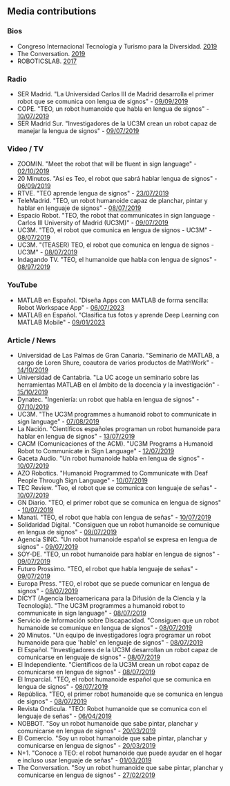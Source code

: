 ## Media contributions




### Bios
* Congreso Internacional Tecnología y Turismo para la Diversidad. [2019](https://www.ttd-congress.com/es/jennifer-j-gago/2019)
* The Conversation. [2019](https://theconversation.com/profiles/jennifer-j-gago-munoz-694409/articles)
* ROBOTICSLAB. [2017](http://roboticslab.uc3m.es/roboticslab/user/445)

### Radio
* SER Madrid. "La Universidad Carlos III de Madrid desarrolla el primer robot que se comunica con lengua de signos" - [09/09/2019](https://cadenaser.com/emisora/2019/09/09/radio_madrid/1568036738_899050.html)
* COPE. "TEO, un robot humanoide que habla en lengua de signos" - [10/07/2019](https://www.cope.es/programas/la-linterna/ciencia-con-jorge-alcalde/noticias/teo-robot-humanoide-que-habla-lengua-signos-20190710_457119)
* SER Madrid Sur. "Investigadores de la UC3M crean un robot capaz de manejar la lengua de signos" - [09/07/2019](https://cadenaser.com/emisora/2019/07/09/ser_madrid_sur/1562672765_099164.html)

### Video / TV
* ZOOMIN. "Meet the robot that will be fluent in sign language" - [02/10/2019](http://zoomin.tv/video/?fbclid=IwAR3xkKKWXxQFmqfcKlIiH9LQFfaMvRbFqDwZMI-nerNcaGe2ZR5PXgyQH48#!s/eng_gb/teo/852947)
* 20 Minutos. "Así es Teo, el robot que sabrá hablar lengua de signos" - [06/09/2019](https://www.20minutos.es/videos/redes/cltyDTXZ-asi-es-teo-el-robot-que-sabra-hablar-lengua-de-signos/)
* RTVE. "TEO aprende lengua de signos" - [23/07/2019](https://www.rtve.es/play/videos/en-lengua-de-signos/teo-robot-humanoide-uso-domestico-aprende-lengua-signos/5353538/)
* TeleMadrid. "TEO, un robot humanoide capaz de planchar, pintar y hablar en lenguaje de signos" - [08/07/2019](https://www.telemadrid.es/programas/telenoticias-1/Teo-humanoide-planchar-incluso-lenguaje-2-2138506154--20190709032915.html)
* Espacio Robot. "TEO, the robot that communicates in sign language - Carlos III University of Madrid (UC3M)" - [09/07/2019](https://www.youtube.com/watch?v=WbGXwftrczA&ab_channel=EspacioRobot)
* UC3M. "TEO, el robot que comunica en lengua de signos - UC3M" - [08/07/2019](https://www.youtube.com/watch?v=kRFuTD-OCjk&ab_channel=UC3M)
* UC3M. "(TEASER) TEO, el robot que comunica en lengua de signos - UC3M" - [08/07/2019](https://media.uc3m.es/video/5d3587f28f4208df508b4569)
* Indagando TV. "TEO, el humanoide que habla con lengua de signos" - [08/97/2019](http://indagando.tv/2019/07/08/teo-el-humanoide-que-habla-con-lengua-de-signos/)

### YouTube
* MATLAB en Español. "Diseña Apps con MATLAB de forma sencilla: Robot Workspace App" - [06/07/2023](https://www.youtube.com/watch?v=-uMJtK5gGEE&ab_channel=MATLABenEspa%C3%B1ol)
* MATLAB en Español. "Clasifica tus fotos y aprende Deep Learning con MATLAB Mobile" - [09/01/2023](https://www.youtube.com/watch?v=bBZ63DSKhM8&t=33s&ab_channel=MATLABenEspa%C3%B1ol)

### Article / News

* Universidad de Las Palmas de Gran Canaria. "Seminario de MATLAB, a cargo de Loren Shure, coautora de varios productos de MathWork" - [14/10/2019](https://www.ulpgc.es/noticia/seminario-matlab-cargo-loren-shure-coautora-varios-productos-mathwork)
* Universidad de Cantabria. "La UC acoge un seminario sobre las herramientas MATLAB en el ámbito de la docencia y la investigación" - [15/10/2019](https://web.unican.es/noticias/Paginas/2019/octubre_2019/MATLAB.aspx)
* Dynatec. "Ingeniería: un robot que habla en lengua de signos" - [07/10/2019](https://dynatec.es/2019/07/10/ingenieria-robot-lengua-de-signos/)
* UC3M. "The UC3M programmes a humanoid robot to communicate in sign language" - [07/08/2019](http://www.uc3m.nom.es/ss/Satellite/UC3MInstitucional/en/Detalle/Comunicacion_C/1371273159055/1371215537949/The_UC3M_programmes_a_humanoid_robot_to_communicate_in_sign_language)
* La Nación. "Científicos españoles programan un robot humanoide para hablar en lengua de signos" - [13/07/2019](https://www.nacion.com/tecnologia/innovaciones/cientificos-espanoles-programan-un-robot-humanoide/WFLJVDJZNFERFHJJOXL2WNCS5E/story/)
* CACM (Comunicaciones of the ACM). "UC3M Programs a Humanoid Robot to Communicate in Sign Language" - [12/07/2019](https://cacm.acm.org/news/238096-c3m-programs-a-humanoid-robot-to-communicate-in-sign-language/fulltext)
* Gaceta Audio. "Un robot humanoide habla en lengua de signos" - [10/07/2019](https://www.revistagacetaudio.es/noticias/robot-humanoide/)
* AZO Robotics. "Humanoid Programmed to Communicate with Deaf People Through Sign Language" - [10/07/2019](https://www.azorobotics.com/News.aspx?newsID=10675)
* TEC Review. "Teo, el robot que se comunica con lenguaje de señas" - [10/07/2019](https://tecreview.tec.mx/2019/07/10/tecnologia/teo-robot-se-comunica-a-traves-del-lenguaje-senas/)
* GN Diario. "TEO, el primer robot que se comunica en lengua de signos" - [10/07/2019](https://www.gndiario.com/teo-robot-lengua-de-signos)
* Manatí. "TEO, el robot que habla con lengua de señas" - [10/07/2019](https://manati.mx/2019/07/10/teo-el-robot-que-habla-con-lengua-de-senas/)
* Solidaridad Digital. "Consiguen que un robot humanoide se comunique en lengua de signos" - [09/07/2019](https://www.solidaridaddigital.es/noticias/accesibilidad/consiguen-que-un-robot-humanoide-se-comunique-en-lengua-de-signos)
* Agencia SINC. "Un robot humanoide español se expresa en lengua de signos" - [09/07/2019](https://www.agenciasinc.es/Noticias/Un-robot-humanoide-espanol-se-expresa-en-lengua-de-signos)
* SOY-DE. "TEO, un robot humanoide para hablar en lengua de signos" - [09/07/2019](https://www.soy-de.com/noticia-madrid/teo-un-robot-humanoide-para-hablar-en-lengua-de-signos-15289.aspx)
* Futuro Prossimo. "TEO, el robot que habla lenguaje de señas" - [09/07/2019](https://es.futuroprossimo.it/2019/07/teo-robot-lingua-dei-segni/)
* Europa Press. "TEO, el robot que se puede comunicar en lengua de signos" - [08/07/2019](https://www.europapress.es/epsocial/igualdad/noticia-teo-robot-puede-comunicar-lengua-signos-20190708141410.html)
* DICYT (Agencia Iberoamericana para la Difusión de la Ciencia y la Tecnología). "The UC3M programmes a humanoid robot to communicate in sign language" - [08/07/2019](https://www.dicyt.com/news/the-uc3m-programmes-a-humanoid-robot-to-communicate-in-sign-language)
* Servicio de Información sobre Discapacidad. "Consiguen que un robot humanoide se comunique en lengua de signos" - [08/07/2019](https://sid-inico.usal.es/noticias/consiguen-que-un-robot-humanoide-se-comunique-en-lengua-de-signos/)
* 20 Minutos. "Un equipo de investigadores logra programar un robot humanoide para que 'hable' en lenguaje de signos" - [08/07/2019](https://www.20minutos.es/noticia/3696770/0/robot-teo-humanoide-lengua-signos/)
* El Español. "Investigadores de la UC3M desarrollan un robot capaz de comunicarse en lenguaje de signos" - [08/07/2019](https://www.elespanol.com/invertia/empresas/tecnologia/20190708/investigadores-uc3m-desarrollan-robot-comunicarse-lenguaje-signos/412209972_0.html)
* El Independiente. "Científicos de la UC3M crean un robot capaz de comunicarse en lengua de signos" - [08/07/2019](https://www.elindependiente.com/futuro/2019/07/08/cientificos-uc3m-crean-robot-comunicarse-lengua-signos/)
* El Imparcial. "TEO, el robot humanoide español que se comunica en lengua de signos" - [08/07/2019](https://www.elimparcial.es/noticia/203020/sociedad/teo-el-robot-humanoide-espanol-que-se-comunica-en-lengua-de-signos.html)
* República. "TEO, el primer robot humanoide que se comunica en lengua de signos" - [08/07/2019](https://www.republica.com/2019/07/08/teo-robot-lengua-de-signos/)
* Revista Ondícula. "TEO: Robot humanoide que se comunica con el lenguaje de señas" - [06/04/2019](http://www.revistaondicula.com/teo-robot-humanoide-que-se-comunica-con-el-lenguaje-de-senas/)
* NOBBOT. "Soy un robot humanoide que sabe pintar, planchar y comunicarse en lengua de signos" - [20/03/2019](https://www.nobbot.com/firmas/soy-un-robot-humanoide-que-sabe-pintar-planchar-y-comunicarse-en-lengua-de-signos/)
* El Comercio. "Soy un robot humanoide que sabe pintar, planchar y comunicarse en lengua de signos" - [20/03/2019](https://www.elcomercio.es/tecnologia/teo-robot-humanoide-sabe-pintar-planchar-lengua-signos-20190228113756-nt.html?ref=https%3A%2F%2Fwww.elcomercio.es%2Ftecnologia%2Fteo-robot-humanoide-sabe-pintar-planchar-lengua-signos-20190228113756-nt.html)
* N+1. "Conoce a TEO: el robot humanoide que puede ayudar en el hogar e incluso usar lenguaje de señas" - [01/03/2019](https://nmas1.org/news/2019/03/01/teo-robot-senas-tecnologia)
* The Conversation. "Soy un robot humanoide que sabe pintar, planchar y comunicarse en lengua de signos" - [27/02/2019](https://theconversation.com/soy-un-robot-humanoide-que-sabe-pintar-planchar-y-comunicarse-en-lengua-de-signos-112241)


